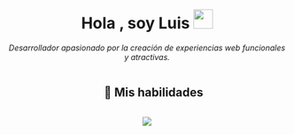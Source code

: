 
<h1 align="center"><b>Hola , soy Luis </b><img src="https://media.giphy.com/media/hvRJCLFzcasrR4ia7z/giphy.gif" width="35"></h1>
<p align="center"> <em>Desarrollador apasionado por la creación de experiencias web funcionales y atractivas.</em> </p>

<div id="user-content-toc">
  <ul align="center">
    <summary><h2 style="display: inline-block"> 🚀 Mis habilidades</h2></summary>
  </ul>
</div>

<!--Iconos de las tecnologías-->
<p align="center">
  <a href="https://skillicons.dev">
    <img src="https://skillicons.dev/icons?i=html,css,js,nodejs,php,laravel,bootstrap,tailwind,sass,mysql,github,figma,postman" />
  </a>
</p>
